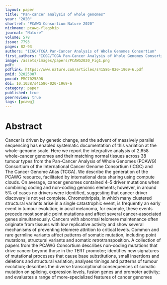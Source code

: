 ```yaml
---
layout: paper
title: "Pan-cancer analysis of whole genomes"
year: "2020"
shortref: "PCAWG Consortium Nature 2020"
nickname: pcawg-flagship
journal: "Nature"
volume: 578
issue: 7793
pages: 82-93
authors: "ICGC/TCGA Pan-Cancer Analysis of Whole Genomes Consortium"
first_authors: "ICGC/TCGA Pan-Cancer Analysis of Whole Genomes Consortium"
image: /assets/images/papers/PCAWG2020_Fig1.png
pdf:
pdflink: https://www.nature.com/articles/s41586-020-1969-6.pdf
pmid: 32025007
pmcid: PMC7025898
doi: 10.1038/s41586-020-1969-6
category: paper
published: true
peerreview: true
tags: [pcawg]
---
```


# Abstract

Cancer is driven by genetic change, and the advent of massively parallel sequencing has enabled systematic documentation of this variation at the whole-genome scale. Here we report the integrative analysis of 2,658 whole-cancer genomes and their matching normal tissues across 38 tumour types from the Pan-Cancer Analysis of Whole Genomes (PCAWG) Consortium of the International Cancer Genome Consortium (ICGC) and The Cancer Genome Atlas (TCGA). We describe the generation of the PCAWG resource, facilitated by international data sharing using compute clouds. On average, cancer genomes contained 4–5 driver mutations when combining coding and non-coding genomic elements; however, in around 5% of cases no drivers were identified, suggesting that cancer driver discovery is not yet complete. Chromothripsis, in which many clustered structural variants arise in a single catastrophic event, is frequently an early event in tumour evolution; in acral melanoma, for example, these events precede most somatic point mutations and affect several cancer-associated genes simultaneously. Cancers with abnormal telomere maintenance often originate from tissues with low replicative activity and show several mechanisms of preventing telomere attrition to critical levels. Common and rare germline variants affect patterns of somatic mutation, including point mutations, structural variants and somatic retrotransposition. A collection of papers from the PCAWG Consortium describes non-coding mutations that drive cancer beyond those in the TERT promoter; identifies new signatures of mutational processes that cause base substitutions, small insertions and deletions and structural variation; analyses timings and patterns of tumour evolution; describes the diverse transcriptional consequences of somatic mutation on splicing, expression levels, fusion genes and promoter activity; and evaluates a range of more-specialized features of cancer genomes

